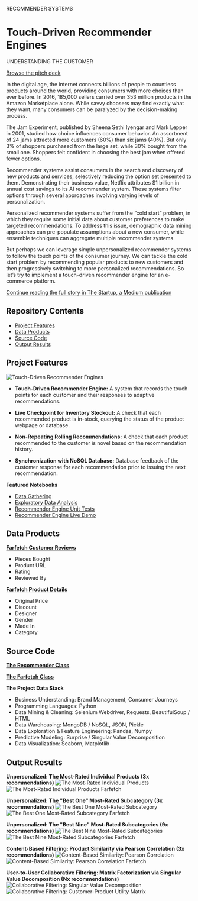 RECOMMENDER SYSTEMS
# Touch-Driven Recommender Engines
UNDERSTANDING THE CUSTOMER

[Browse the pitch deck](Farfetch_Understanding_the_Customer.pdf)

In the digital age, the internet connects billions of people to countless products around the world, providing consumers with more choices than ever before. In 2016, 185,000 sellers carried over 353 million products in the Amazon Marketplace alone. While savvy choosers may find exactly what they want, many consumers can be paralyzed by the decision-making process.

The Jam Experiment, published by Sheena Sethi Iyengar and Mark Lepper in 2001, studied how choice influences consumer behavior. An assortment of 24 jams attracted more customers (60%) than six jams (40%). But only 3% of shoppers purchased from the large set, while 30% bought from the small one. Shoppers felt confident in choosing the best jam when offered fewer options.

Recommender systems assist consumers in the search and discovery of new products and services, selectively reducing the option set presented to them. Demonstrating their business value, Netflix attributes $1 billion in annual cost savings to its AI recommender system. These systems filter options through several approaches involving varying levels of personalization.

Personalized recommender systems suffer from the “cold start” problem, in which they require some initial data about customer preferences to make targeted recommendations. To address this issue, demographic data mining approaches can pre-populate assumptions about a new consumer, while ensemble techniques can aggregate multiple recommender systems.

But perhaps we can leverage simple unpersonalized recommender systems to follow the touch points of the consumer journey. We can tackle the cold start problem by recommending popular products to new customers and then progressively switching to more personalized recommendations. So let’s try to implement a touch-driven recommender engine for an e-commerce platform.

[Continue reading the full story in The Startup, a Medium publication](https://medium.com/swlh/touch-driven-recommender-engines-85b6c722a7d9?source=friends_link&sk=436886dcec00e828fffdeb6c23ed56a5)

## Repository Contents

* [Project Features](#project-features)
* [Data Products](#data-products)
* [Source Code](#source-code)
* [Output Results](#output-results)

## Project Features

![Touch-Driven Recommender Engines](/img/Touch_Driven_Recommender_Engines.png)

* **Touch-Driven Recommender Engine:** A system that records the touch points for each customer and their responses to adaptive recommendations.

* **Live Checkpoint for Inventory Stockout:** A check that each recommended product is in-stock, querying the status of the product webpage or database.

* **Non-Repeating Rolling Recommendations:** A check that each product recommended to the customer is novel based on the recommendation history.

* **Synchronization with NoSQL Database:** Database feedback of the customer response for each recommendation prior to issuing the next recommendation.

**Featured Notebooks**
* [Data Gathering](/src/01_Data_Gathering.ipynb)
* [Exploratory Data Analysis](/src/02_Exploratory_Data_Analysis.ipynb)
* [Recommender Engine Unit Tests](/src/03_Recommender_Systems.ipynb)
* [Recommender Engine Live Demo](/src/04_Live_Demo.ipynb)

## Data Products

**[Farfetch Customer Reviews](https://www.farfetch.com/reviews)**
* Pieces Bought
* Product URL
* Rating
* Reviewed By

**[Farfetch Product Details](https://www.farfetch.com/shopping/women/gucci-leather-belt-with-double-g-buckle-item-12132461.aspx)**
* Original Price
* Discount
* Designer
* Gender
* Made In
* Category

## Source Code

**[The Recommender Class](/src/recommender.py)**

**[The Farfetch Class](/src/farfetch.py)**

**The Project Data Stack**
* Business Understanding: Brand Management, Consumer Journeys
* Programming Languages: Python
* Data Mining & Cleaning: Selenium Webdriver, Requests, BeautifulSoup / HTML
* Data Warehousing: MongoDB / NoSQL, JSON, Pickle
* Data Exploration & Feature Engineering: Pandas, Numpy
* Predictive Modeling: Surprise / Singular Value Decomposition
* Data Visualization: Seaborn, Matplotlib

## Output Results

**Unpersonalized: The Most-Rated Individual Products (3x recommendations)**
![The Most-Rated Individual Products](/img/The_Most_Rated_Individual_Products.png)
![The Most-Rated Individual Products Farfetch](/img/The_Most_Rated_Individual_Products_Farfetch.png)

**Unpersonalized: The "Best One" Most-Rated Subcategory (3x recommendations)**
![The Best One Most-Rated Subcategory](/img/The_Best_One_Most_Rated_Subcategory.png)
![The Best One Most-Rated Subcategory Farfetch](/img/The_Best_One_Most_Rated_Subcategory_Farfetch.png)

**Unpersonalized: The "Best Nine" Most-Rated Subcategories (9x recommendations)**
![The Best Nine Most-Rated Subcategories](/img/The_Best_Nine_Most_Rated_Subcategories.png)
![The Best Nine Most-Rated Subcategories Farfetch](/img/The_Best_Nine_Most_Rated_Subcategories_Farfetch.png)

**Content-Based Filtering: Product Similarity via Pearson Correlation (3x recommendations)**
![Content-Based Similarity: Pearson Correlation](/img/Content_Based_Similarity_Pearson_Correlation.png)
![Content-Based Similarity: Pearson Correlation Farfetch](/img/Content_Based_Similarity_Pearson_Correlation_Farfetch.png)

**User-to-User Collaborative Filtering: Matrix Factorization via Singular Value Decomposition (Nx recommendations)**
![Collaborative Filtering: Singular Value Decomposition](/img/Collaborative_Filtering_SVD.png)
![Collaborative Filtering: Customer-Product Utility Matrix](/img/Customer_Product_Utility_Matrix.png)
